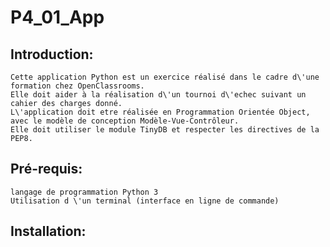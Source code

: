 # P4_01_App
## Introduction:

	Cette application Python est un exercice réalisé dans le cadre d\'une formation chez OpenClassrooms.
	Elle doit aider à la réalisation d\'un tournoi d\'echec suivant un cahier des charges donné.
	L\'application doit etre réalisée en Programmation Orientée Object, avec le modèle de conception Modèle-Vue-Contrôleur.
	Elle doit utiliser le module TinyDB et respecter les directives de la PEP8.

## Pré-requis:

    langage de programmation Python 3
    Utilisation d \'un terminal (interface en ligne de commande)

## Installation:
